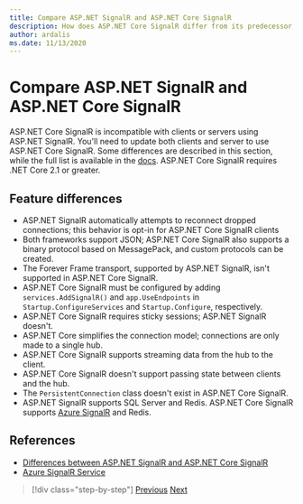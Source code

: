```yaml
---
title: Compare ASP.NET SignalR and ASP.NET Core SignalR
description: How does ASP.NET Core SignalR differ from its predecessor, ASP.NET SignalR?
author: ardalis
ms.date: 11/13/2020
---
```


# Compare ASP.NET SignalR and ASP.NET Core SignalR

ASP.NET Core SignalR is incompatible with clients or servers using ASP.NET SignalR. You'll need to update both clients and server to use ASP.NET Core SignalR. Some differences are described in this section, while the full list is available in the [docs](/aspnet/core/signalr/version-differences). ASP.NET Core SignalR requires .NET Core 2.1 or greater.

## Feature differences

- ASP.NET SignalR automatically attempts to reconnect dropped connections; this behavior is opt-in for ASP.NET Core SignalR clients
- Both frameworks support JSON; ASP.NET Core SignalR also supports a binary protocol based on MessagePack, and custom protocols can be created.
- The Forever Frame transport, supported by ASP.NET SignalR, isn't supported in ASP.NET Core SignalR.
- ASP.NET Core SignalR must be configured by adding `services.AddSignalR()` and `app.UseEndpoints` in `Startup.ConfigureServices` and `Startup.Configure`, respectively.
- ASP.NET Core SignalR requires sticky sessions; ASP.NET SignalR doesn't.
- ASP.NET Core simplifies the connection model; connections are only made to a single hub.
- ASP.NET Core SignalR supports streaming data from the hub to the client.
- ASP.NET Core SignalR doesn't support passing state between clients and the hub.
- The `PersistentConnection` class doesn't exist in ASP.NET Core SignalR.
- ASP.NET SignalR supports SQL Server and Redis. ASP.NET Core SignalR supports [Azure SignalR](/azure/azure-signalr/) and Redis.

## References

- [Differences between ASP.NET SignalR and ASP.NET Core SignalR](/aspnet/core/signalr/version-differences)
- [Azure SignalR Service](/azure/azure-signalr/)

>[!div class="step-by-step"]
>[Previous](razor-differences.md)
>[Next](testing-differences.md)
